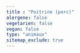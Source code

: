 ```yaml
---
title : "Poitrine (porc)"
alergene: false
vegetarien: false
vegan: false
type: "animaux"
sitemap_exclude: true
--- 
```


